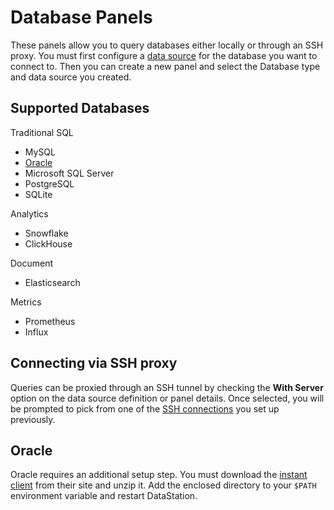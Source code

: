 # Database Panels

These panels allow you to query databases either locally or through an
SSH proxy. You must first configure a [data source](../Data_Sources.md) for the database you want to connect to. Then you can
create a new panel and select the Database type and data source you
created.

## Supported Databases

Traditional SQL

* MySQL
* [Oracle](#oracle)
* Microsoft SQL Server
* PostgreSQL
* SQLite
      
Analytics

* Snowflake
* ClickHouse

Document

* Elasticsearch

Metrics
  * Prometheus
  * Influx

## Connecting via SSH proxy

Queries can be proxied through an SSH tunnel by checking the **With
Server** option on the data source definition or panel details. Once
selected, you will be prompted to pick from one of the [SSH
connections](../SSH_Connections.md) you set up previously.

## Oracle

Oracle requires an additional setup step. You must download the
[instant
client](https://www.oracle.com/database/technologies/instant-client/winx64-64-downloads.html)
from their site and unzip it. Add the enclosed directory to your
`$PATH` environment variable and restart DataStation.
